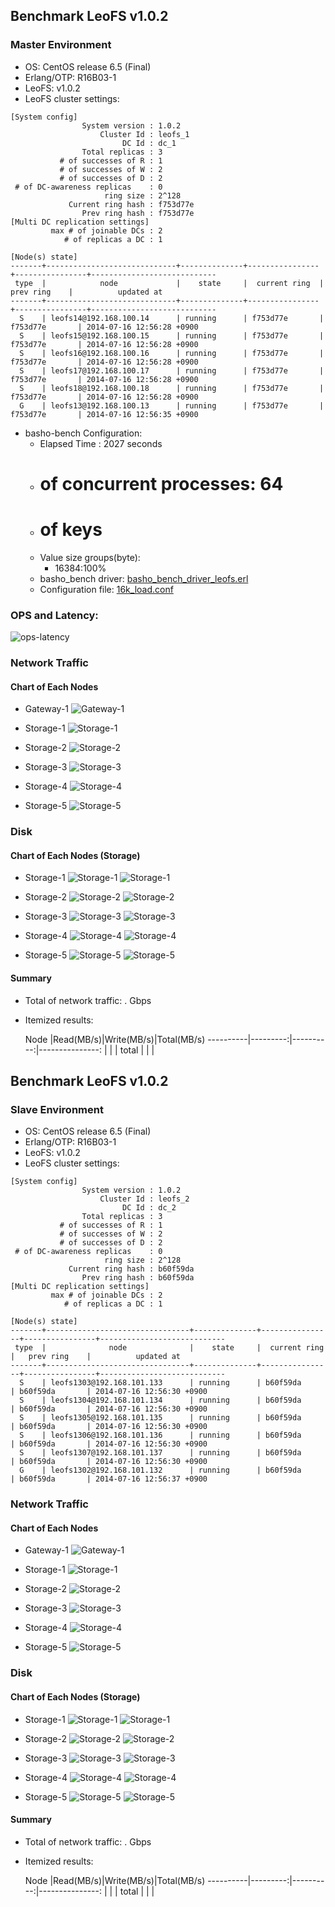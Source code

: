 ## Benchmark LeoFS v1.0.2

### Master Environment

* OS: CentOS release 6.5 (Final)
* Erlang/OTP: R16B03-1
* LeoFS: v1.0.2
* LeoFS cluster settings:

```
[System config]
                System version : 1.0.2
                    Cluster Id : leofs_1
                         DC Id : dc_1
                Total replicas : 3
           # of successes of R : 1
           # of successes of W : 2
           # of successes of D : 2
 # of DC-awareness replicas    : 0
                     ring size : 2^128
             Current ring hash : f753d77e
                Prev ring hash : f753d77e
[Multi DC replication settings]
         max # of joinable DCs : 2
            # of replicas a DC : 1

[Node(s) state]
-------+-----------------------------+--------------+----------------+----------------+----------------------------
 type  |            node             |    state     |  current ring  |   prev ring    |          updated at         
-------+-----------------------------+--------------+----------------+----------------+----------------------------
  S    | leofs14@192.168.100.14      | running      | f753d77e       | f753d77e       | 2014-07-16 12:56:28 +0900
  S    | leofs15@192.168.100.15      | running      | f753d77e       | f753d77e       | 2014-07-16 12:56:28 +0900
  S    | leofs16@192.168.100.16      | running      | f753d77e       | f753d77e       | 2014-07-16 12:56:28 +0900
  S    | leofs17@192.168.100.17      | running      | f753d77e       | f753d77e       | 2014-07-16 12:56:28 +0900
  S    | leofs18@192.168.100.18      | running      | f753d77e       | f753d77e       | 2014-07-16 12:56:28 +0900
  G    | leofs13@192.168.100.13      | running      | f753d77e       | f753d77e       | 2014-07-16 12:56:35 +0900

```

* basho-bench Configuration:
    * Elapsed Time : 2027 seconds
    * # of concurrent processes: 64
    * # of keys
    * Value size groups(byte):
        * 16384:100%
    * basho_bench driver: [basho_bench_driver_leofs.erl](https://github.com/leo-project/leofs/blob/develop/test/src/basho_bench_driver_leofs.erl)
    * Configuration file: [16k_load.conf](tests/16k_load/20140716_125642/16k_load.conf)

### OPS and Latency:

![ops-latency](tests/16k_load/20140716_125642/summary.png)

### Network Traffic
#### Chart of Each Nodes

* Gateway-1
![Gateway-1](tests/16k_load/leofs13_20140716_125641/sar_1_20140716_125641_p1p1-if1.png)

* Storage-1
![Storage-1](tests/16k_load/leofs14_20140716_125641/sar_3_20140716_125641_p1p1-if1.png)

* Storage-2
![Storage-2](tests/16k_load/leofs15_20140716_125641/sar_3_20140716_125641_p1p1-if1.png)

* Storage-3
![Storage-3](tests/16k_load/leofs16_20140716_125641/sar_3_20140716_125641_p1p1-if1.png)

* Storage-4
![Storage-4](tests/16k_load/leofs17_20140716_125641/sar_3_20140716_125641_p1p1-if1.png)

* Storage-5
![Storage-5](tests/16k_load/leofs18_20140716_125641/sar_2_20140716_125641_p1p1-if1.png)


### Disk
#### Chart of Each Nodes (Storage)

* Storage-1
![Storage-1](tests/16k_load/leofs14_20140716_125641/sar_3_20140716_125641_dev8-16-t1.png)
![Storage-1](tests/16k_load/leofs14_20140716_125641/sar_3_20140716_125641_dev8-16-t2.png)

* Storage-2
![Storage-2](tests/16k_load/leofs15_20140716_125641/sar_3_20140716_125641_dev8-16-t1.png)
![Storage-2](tests/16k_load/leofs15_20140716_125641/sar_3_20140716_125641_dev8-16-t2.png)

* Storage-3
![Storage-3](tests/16k_load/leofs16_20140716_125641/sar_3_20140716_125641_dev8-16-t1.png)
![Storage-3](tests/16k_load/leofs16_20140716_125641/sar_3_20140716_125641_dev8-16-t2.png)

* Storage-4
![Storage-4](tests/16k_load/leofs17_20140716_125641/sar_3_20140716_125641_dev8-16-t1.png)
![Storage-4](tests/16k_load/leofs17_20140716_125641/sar_3_20140716_125641_dev8-16-t2.png)

* Storage-5
![Storage-5](tests/16k_load/leofs18_20140716_125641/sar_2_20140716_125641_dev8-16-t1.png)
![Storage-5](tests/16k_load/leofs18_20140716_125641/sar_2_20140716_125641_dev8-16-t2.png)


#### Summary

* Total of network traffic:  .  Gbps
* Itemized results:

   Node   |Read(MB/s)|Write(MB/s)|Total(MB/s)
----------|---------:|----------:|---------------:
          |          |           |
total     |          |           |

## Benchmark LeoFS v1.0.2

### Slave Environment

* OS: CentOS release 6.5 (Final)
* Erlang/OTP: R16B03-1
* LeoFS: v1.0.2
* LeoFS cluster settings:

```
[System config]
                System version : 1.0.2
                    Cluster Id : leofs_2
                         DC Id : dc_2
                Total replicas : 3
           # of successes of R : 1
           # of successes of W : 2
           # of successes of D : 2
 # of DC-awareness replicas    : 0
                     ring size : 2^128
             Current ring hash : b60f59da
                Prev ring hash : b60f59da
[Multi DC replication settings]
         max # of joinable DCs : 2
            # of replicas a DC : 1

[Node(s) state]
-------+--------------------------------+--------------+----------------+----------------+----------------------------
 type  |              node              |    state     |  current ring  |   prev ring    |          updated at         
-------+--------------------------------+--------------+----------------+----------------+----------------------------
  S    | leofs1303@192.168.101.133      | running      | b60f59da       | b60f59da       | 2014-07-16 12:56:30 +0900
  S    | leofs1304@192.168.101.134      | running      | b60f59da       | b60f59da       | 2014-07-16 12:56:30 +0900
  S    | leofs1305@192.168.101.135      | running      | b60f59da       | b60f59da       | 2014-07-16 12:56:30 +0900
  S    | leofs1306@192.168.101.136      | running      | b60f59da       | b60f59da       | 2014-07-16 12:56:30 +0900
  S    | leofs1307@192.168.101.137      | running      | b60f59da       | b60f59da       | 2014-07-16 12:56:30 +0900
  G    | leofs1302@192.168.101.132      | running      | b60f59da       | b60f59da       | 2014-07-16 12:56:37 +0900

```

### Network Traffic
#### Chart of Each Nodes

* Gateway-1
![Gateway-1](tests/16k_load/leofs1302_20140716_125641/sar_1_20140716_125641_eth0-if1.png)

* Storage-1
![Storage-1](tests/16k_load/leofs1303_20140716_125641/sar_1_20140716_125641_eth0-if1.png)

* Storage-2
![Storage-2](tests/16k_load/leofs1304_20140716_125641/sar_1_20140716_125641_eth0-if1.png)

* Storage-3
![Storage-3](tests/16k_load/leofs1305_20140716_125641/sar_1_20140716_125641_eth0-if1.png)

* Storage-4
![Storage-4](tests/16k_load/leofs1306_20140716_125641/sar_1_20140716_125641_eth0-if1.png)

* Storage-5
![Storage-5](tests/16k_load/leofs1307_20140716_125641/sar_1_20140716_125641_eth0-if1.png)


### Disk
#### Chart of Each Nodes (Storage)

* Storage-1
![Storage-1](tests/16k_load/leofs1303_20140716_125641/sar_1_20140716_125641_dev8-0-t1.png)
![Storage-1](tests/16k_load/leofs1303_20140716_125641/sar_1_20140716_125641_dev8-0-t2.png)

* Storage-2
![Storage-2](tests/16k_load/leofs1304_20140716_125641/sar_1_20140716_125641_dev8-0-t1.png)
![Storage-2](tests/16k_load/leofs1304_20140716_125641/sar_1_20140716_125641_dev8-0-t2.png)

* Storage-3
![Storage-3](tests/16k_load/leofs1305_20140716_125641/sar_1_20140716_125641_dev8-0-t1.png)
![Storage-3](tests/16k_load/leofs1305_20140716_125641/sar_1_20140716_125641_dev8-0-t2.png)

* Storage-4
![Storage-4](tests/16k_load/leofs1306_20140716_125641/sar_1_20140716_125641_dev8-0-t1.png)
![Storage-4](tests/16k_load/leofs1306_20140716_125641/sar_1_20140716_125641_dev8-0-t2.png)

* Storage-5
![Storage-5](tests/16k_load/leofs1307_20140716_125641/sar_1_20140716_125641_dev8-0-t1.png)
![Storage-5](tests/16k_load/leofs1307_20140716_125641/sar_1_20140716_125641_dev8-0-t2.png)


#### Summary

* Total of network traffic:  .  Gbps
* Itemized results:

   Node   |Read(MB/s)|Write(MB/s)|Total(MB/s)
----------|---------:|----------:|---------------:
          |          |           |
total     |          |           |
